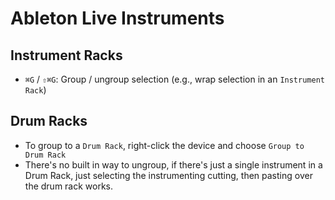 # Ableton Live Instruments

## Instrument Racks

- `⌘G` / `⇧⌘G`: Group / ungroup selection (e.g., wrap selection in an `Instrument Rack`)

## Drum Racks

- To group to a `Drum Rack`, right-click the device and choose `Group to Drum Rack`
- There's no built in way to ungroup, if there's just a single instrument in a Drum Rack, just selecting the instrumenting cutting, then pasting over the drum rack works.

